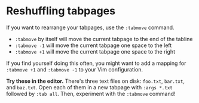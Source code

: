 # Reshuffling tabpages

If you want to rearrange your tabpages, use the `:tabmove` command.

- `:tabmove` by itself will move the current tabpage to the end of the tabline
- `:tabmove -1` will move the current tabpage one space to the left
- `:tabmove +1` will move the current tabpage one space to the right

If you find yourself doing this often, you might want to add a mapping for `:tabmove +1` and `:tabmove -1` to your Vim configuration.

**Try these in the editor.** There's three text files on disk: `foo.txt`, `bar.txt`, and `baz.txt`. Open each of them in a new tabpage with `:args *.txt` followed by `:tab all`. Then, experiment with the `:tabmove` command!
